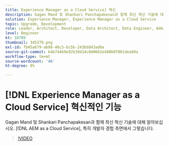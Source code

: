 ```yaml
---
title: Experience Manager as a Cloud Service] 혁신
description: Gagan Mand 및 Shankari Panchapakesan과 함께 최신 혁신 기술에 대해 알아보십시오. [!DNL AEM as a Cloud Service], 특히 개발자 경험 측면에서 그렇습니다.
solution: Experience Manager, Experience Manager as a Cloud Service
topic: Upgrade, Development
role: Leader, Architect, Developer, Data Architect, Data Engineer, Admin, User
level: Beginner
kt: 10789
thumbnail: 345379.png
exl-id: fb45a679-ab98-46c5-bc5b-243bdd43ad6e
source-git-commit: b4b744b9e92b39d14c0d0662e480b07001dea69a
workflow-type: tm+mt
source-wordcount: '46'
ht-degree: 0%

---
```



# [!DNL Experience Manager as a Cloud Service] 혁신적인 기능

Gagan Mand 및 Shankari Panchapakesan과 함께 최신 혁신 기술에 대해 알아보십시오. [!DNL AEM as a Cloud Service], 특히 개발자 경험 측면에서 그렇습니다.

>[!VIDEO](https://video.tv.adobe.com/v/345379/?quality=12&learn=on)
